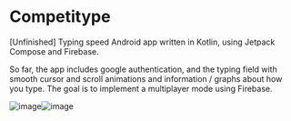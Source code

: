 # Competitype
[Unfinished] Typing speed Android app written in Kotlin, using Jetpack Compose and Firebase.

So far, the app includes google authentication, and the typing field with smooth cursor and scroll animations and information / graphs about how you type. The goal is to implement a multiplayer mode using Firebase.

![image](https://github.com/Patoche692/Competitype/assets/54531293/3c77166f-053a-4c2f-984d-5a424012d70b)![image](https://github.com/Patoche692/Competitype/assets/54531293/de5da7f2-dd75-4925-b54f-593ab6fb792b)

